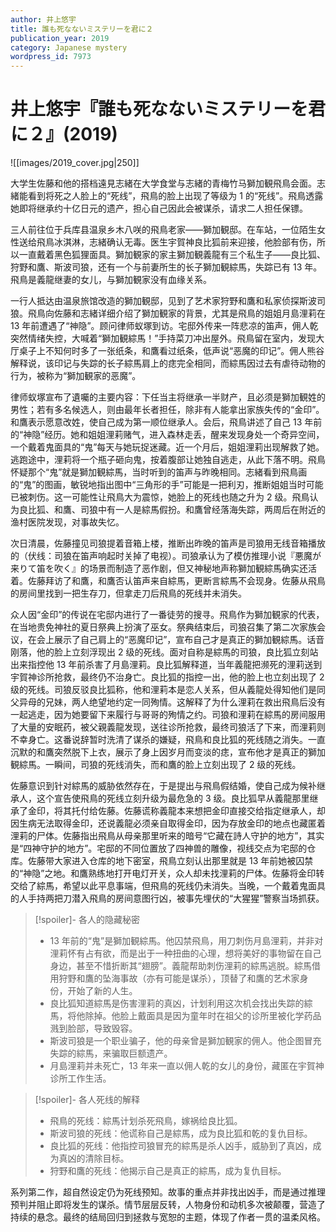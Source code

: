 ```yaml
---
author: 井上悠宇
title: 誰も死なないミステリーを君に２
publication_year: 2019
category: Japanese mystery
wordpress_id: 7973
---
```

# 井上悠宇『誰も死なないミステリーを君に２』(2019)

![[images/2019_cover.jpg|250]]

大学生佐藤和他的搭档遠見志緒在大学食堂与志緒的青梅竹马獅加観飛鳥会面。志緒能看到将死之人脸上的“死线”，飛鳥的脸上出现了等级为 1 的“死线”。飛鳥透露她即将继承约十亿日元的遗产，担心自己因此会被谋杀，请求二人担任保镖。

三人前往位于兵库县温泉乡木八咲的飛鳥老家——獅加観邸。在车站，一位陌生女性送给飛鳥冰淇淋，志緒确认无毒。医生宇賀神良比狐前来迎接，他脸部有伤，所以一直戴着黑色狐狸面具。獅加観家的家主獅加観義龍有三个私生子——良比狐、狩野和鷹、斯波司狼，还有一个与前妻所生的长子獅加観綜馬，失踪已有 13 年。飛鳥是義龍继妻的女儿，与獅加観家没有血缘关系。

一行人抵达由温泉旅馆改造的獅加観邸，见到了艺术家狩野和鷹和私家侦探斯波司狼。飛鳥向佐藤和志緒详细介绍了獅加観家的背景，尤其是飛鳥的姐姐月島浬莉在 13 年前遭遇了“神隐”。顾问律师蚁塚到访。宅邸外传来一阵悲凉的笛声，佣人乾突然情绪失控，大喊着“獅加観綜馬！”手持菜刀冲出屋外。飛鳥留在室内，发现大厅桌子上不知何时多了一张纸条，和鷹看过纸条，低声说“恶魔的印记”。佣人熊谷解释说，该印记与失踪的长子綜馬肩上的痣完全相同，而綜馬因过去有虐待动物的行为，被称为“獅加観家的恶魔”。

律师蚁塚宣布了遺囑的主要内容：下任当主将继承一半财产，且必须是獅加観姓的男性；若有多名候选人，则由最年长者担任，除非有人能拿出家族失传的“金印”。和鷹表示愿意改姓，使自己成为第一顺位继承人。会后，飛鳥讲述了自己 13 年前的“神隐”经历。她和姐姐浬莉赌气，进入森林走丢，醒来发现身处一个奇异空间，一个戴着鬼面具的“鬼”每天与她玩捉迷藏。近一个月后，姐姐浬莉出现解救了她。逃跑途中，浬莉将一个瓶子砸向鬼，按着腹部让她独自逃走，从此下落不明。飛鳥怀疑那个“鬼”就是獅加観綜馬，当时听到的笛声与昨晚相同。志緒看到飛鳥画的“鬼”的图画，敏锐地指出图中“三角形的手”可能是一把利刃，推断姐姐当时可能已被刺伤。这一可能性让飛鳥大为震惊，她脸上的死线也随之升为 2 级。飛鳥认为良比狐、和鷹、司狼中有一人是綜馬假扮。和鷹曾经落海失踪，两周后在附近的渔村医院发现，对事故失忆。

次日清晨，佐藤撞见司狼提着音箱上楼，推断出昨晚的笛声是司狼用无线音箱播放的（伏线：司狼在笛声响起时关掉了电视）。司狼承认为了模仿推理小说『悪魔が来りて笛を吹く』的场景而制造了恶作剧，但又神秘地声称獅加観綜馬确实还活着。佐藤拜访了和鷹，和鷹否认笛声来自綜馬，更断言綜馬不会现身。佐藤从飛鳥的房间里找到一把生存刀，但拿走刀后飛鳥的死线并未消失。

众人因“金印”的传说在宅邸内进行了一番徒劳的搜寻。飛鳥作为獅加観家的代表，在当地贵免神社的夏日祭典上扮演了巫女。祭典结束后，司狼召集了第二次家族会议，在会上展示了自己肩上的“恶魔印记”，宣布自己才是真正的獅加観綜馬。话音刚落，他的脸上立刻浮现出 2 级的死线。面对自称是綜馬的司狼，良比狐立刻站出来指控他 13 年前杀害了月島浬莉。良比狐解释道，当年義龍把濒死的浬莉送到宇賀神诊所抢救，最终仍不治身亡。良比狐的指控一出，他的脸上也立刻出现了 2 级的死线。司狼反驳良比狐称，他和浬莉本是恋人关系，但从義龍处得知他们是同父异母的兄妹，两人绝望地约定一同殉情。这解释了为什么浬莉在救出飛鳥后没有一起逃走，因为她要留下来履行与哥哥的殉情之约。司狼和浬莉在綜馬的房间服用了大量的安眠药，被父親義龍发现，送往诊所抢救，最终司狼活了下来，而浬莉则不幸身亡。这番说辞暂时洗清了谋杀的嫌疑，飛鳥和良比狐的死线随之消失。一直沉默的和鷹突然脱下上衣，展示了身上因岁月而变淡的痣，宣布他才是真正的獅加観綜馬。一瞬间，司狼的死线消失，而和鷹的脸上立刻出现了 2 级的死线。

佐藤意识到针对綜馬的威胁依然存在，于是提出与飛鳥假结婚，使自己成为候补继承人，这个宣告使飛鳥的死线立刻升级为最危急的 3 级。良比狐早从義龍那里继承了金印，将其托付给佐藤。佐藤谎称義龍本来想把金印直接交给指定继承人，却因生病无法取得金印，还说義龍必须亲自取得金印，因为存放金印的地点也藏匿着浬莉的尸体。佐藤指出飛鳥从母亲那里听来的暗号“它藏在詩人守护的地方”，其实是“四神守护的地方”。宅邸的不同位置放了四神兽的雕像，视线交点为宅邸的仓库。佐藤带大家进入仓库的地下密室，飛鳥立刻认出那里就是 13 年前她被囚禁的“神隐”之地。和鷹熟练地打开电灯开关，众人却未找浬莉的尸体。佐藤将金印转交给了綜馬，希望以此平息事端，但飛鳥的死线仍未消失。当晚，一个戴着鬼面具的人手持两把刀潜入飛鳥的房间意图行凶，被事先埋伏的“大猩猩”警察当场抓获。

> [!spoiler]- 各人的隐藏秘密
> 
> - 13 年前的“鬼”是獅加観綜馬。他囚禁飛鳥，用刀刺伤月島浬莉，并非对浬莉怀有占有欲，而是出于一种扭曲的心理，想将美好的事物留在自己身边，甚至不惜折断其“翅膀”。義龍帮助刺伤浬莉的綜馬逃脱。綜馬借用狩野和鷹的坠海事故（亦有可能是谋杀），顶替了和鷹的艺术家身份，开始了新的人生。
> - 良比狐知道綜馬是伤害浬莉的真凶，计划利用这次机会找出失踪的綜馬，将他除掉。他脸上戴面具是因为童年时在祖父的诊所里被化学药品溅到脸部，导致毁容。
> - 斯波司狼是一个职业骗子，他的母亲曾是獅加観家的佣人。他企图冒充失踪的綜馬，来骗取巨额遗产。
> - 月島浬莉并未死亡，13 年来一直以佣人乾的女儿的身份，藏匿在宇賀神诊所工作生活。

> [!spoiler]- 各人死线的解释
> 
> - 飛鳥的死线：綜馬计划杀死飛鳥，嫁祸给良比狐。
> - 斯波司狼的死线：他谎称自己是綜馬，成为良比狐和乾的复仇目标。
> - 良比狐的死线：他指控司狼冒充的綜馬是杀人凶手，威胁到了真凶，成为真凶的清除目标。
> - 狩野和鷹的死线：他揭示自己是真正的綜馬，成为复仇目标。

系列第二作，超自然设定仍为死线预知。故事的重点并非找出凶手，而是通过推理预判并阻止即将发生的谋杀。情节层层反转，人物身份和动机多次被颠覆，营造了持续的悬念。最终的结局回归到拯救与宽恕的主题，体现了作者一贯的温柔风格。